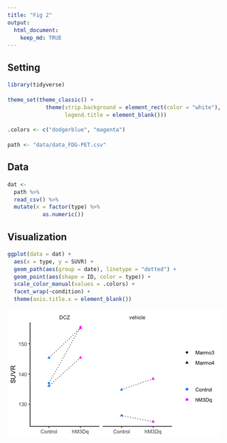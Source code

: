 ```yaml
---
title: "Fig 2"
output: 
  html_document:
    keep_md: TRUE
---
```




## Setting


```r
library(tidyverse)

theme_set(theme_classic() +
            theme(strip.background = element_rect(color = "white"),
                  legend.title = element_blank()))

.colors <- c("dodgerblue", "magenta")

path <- "data/data_FDG-PET.csv"
```

## Data


```r
dat <-
  path %>% 
  read_csv() %>% 
  mutate(x = factor(type) %>% 
           as.numeric())
```

## Visualization


```r
ggplot(data = dat) +
  aes(x = type, y = SUVR) +
  geom_path(aes(group = date), linetype = "dotted") +
  geom_point(aes(shape = ID, color = type)) +
  scale_color_manual(values = .colors) +
  facet_wrap(~condition) +
  theme(axis.title.x = element_blank())
```

![](Fig2_files/figure-html/unnamed-chunk-3-1.png)<!-- -->
